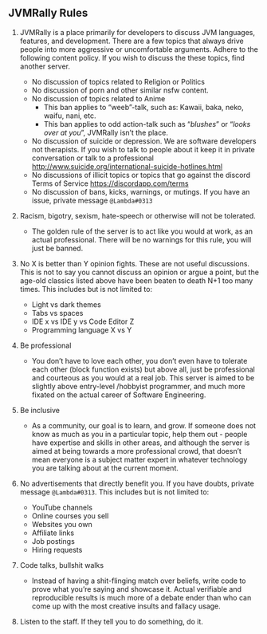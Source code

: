 ## JVMRally Rules

1. JVMRally is a place primarily for developers to discuss JVM languages, features, and development. There are a few topics that always drive people into more aggressive or uncomfortable arguments. Adhere to the following content policy. If you wish to discuss the these topics, find another server.
    - No discussion of topics related to Religion or Politics
    - No discussion of porn and other similar nsfw content.
    - No discussion of topics related to Anime
        - This ban applies to “weeb”-talk, such as: Kawaii, baka, neko, waifu, nani, etc.
        - This ban applies to odd action-talk such as “*blushes*” or “*looks over at you*”, JVMRally isn’t the place.
    - No discussion of suicide or depression. We are software developers not therapists. If you wish to talk to people about it keep it in private conversation or talk to a professional http://www.suicide.org/international-suicide-hotlines.html 
    - No discussions of illicit topics or topics that go against the discord Terms of Service https://discordapp.com/terms
    - No discussion of bans, kicks, warnings, or mutings. If you have an issue, private message `@Lambda#0313`

2. Racism, bigotry, sexism, hate-speech or otherwise will not be tolerated.
    - The golden rule of the server is to act like you would at work, as an actual professional. There will be no warnings for this rule, you will just be banned.

3. No X is better than Y opinion fights. These are not useful discussions. This is not to say you cannot discuss an opinion or argue a point, but the age-old classics listed above have been beaten to death N+1 too many times. This includes but is not limited to:
    - Light vs dark themes
    - Tabs vs spaces
    - IDE x vs IDE y vs Code Editor Z
    - Programming language X vs Y

4. Be professional
    - You don’t have to love each other, you don’t even have to tolerate each other (block function exists) but above all, just be professional and courteous as you would at a real job. This server is aimed to be slightly above entry-level /hobbyist programmer, and much more fixated on the actual career of Software Engineering.
    
5. Be inclusive
    - As a community, our goal is to learn, and grow. If someone does not know as much as you in a particular topic, help them out - people have expertise and skills in other areas, and although the server is aimed at being towards a more professional crowd, that doesn’t mean everyone is a subject matter expert in whatever technology you are talking about at the current moment.
    
6. No advertisements that directly benefit you. If you have doubts, private message `@Lambda#0313`. This includes but is not limited to:
    - YouTube channels
    - Online courses you sell
    - Websites you own
    - Affiliate links
    - Job postings
    - Hiring requests
    
7. Code talks, bullshit walks
    - Instead of having a shit-flinging match over beliefs, write code to prove what you’re saying and showcase it. Actual verifiable and reproducible results is much more of a debate ender than who can come up with the most creative insults and fallacy usage.
    
8. Listen to the staff. If they tell you to do something, do it.
